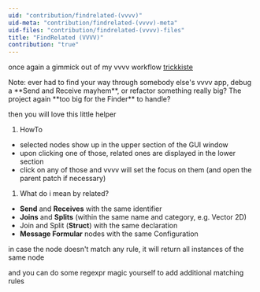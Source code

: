 ```yaml
---
uid: "contribution/findrelated-(vvvv)"
uid-meta: "contribution/findrelated-(vvvv)-meta"
uid-files: "contribution/findrelated-(vvvv)-files"
title: "FindRelated (VVVV)"
contribution: "true"
---
```


once again a gimmick out of my vvvv workflow [trickkiste](https://dict.leo.org/englisch-deutsch/trickkiste)

<div class="box">
Note:
ever had to find your way through somebody else's vvvv app, debug a **Send and Receive mayhem**, or refactor something really big? The project again **too big for the Finder** to handle?
</div>

then you will love this little helper

1.  HowTo
* selected nodes show up in the upper section of the GUI window
* upon clicking one of those, related ones are displayed in the lower section
* click on any of those and vvvv will set the focus on them (and open the parent patch if necessary)

1.  What do i mean by related?
* **Send** and **Receives** with the same identifier
* **Joins** and **Splits** (within the same name and category, e.g. Vector 2D)
* Join and Split (**Struct**) with the same declaration
* **Message Formular** nodes with the same Configuration

in case the node doesn't match any rule, it will return all instances of the same node

and you can do some regexpr magic yourself to add additional matching rules
